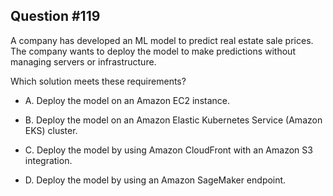 ## Question #119

 A company has developed an ML model to predict real estate sale prices. The company wants to deploy the model to make predictions without managing servers or infrastructure.

Which solution meets these requirements?

- A. Deploy the model on an Amazon EC2 instance.

- B. Deploy the model on an Amazon Elastic Kubernetes Service (Amazon EKS) cluster.

- C. Deploy the model by using Amazon CloudFront with an Amazon S3 integration.

- D. Deploy the model by using an Amazon SageMaker endpoint.